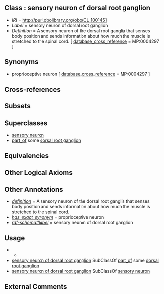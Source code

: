 
## Class : sensory neuron of dorsal root ganglion

 * *IRI* = http://purl.obolibrary.org/obo/CL_1001451
 * *Label* = sensory neuron of dorsal root ganglion
 * *Definition* = A sensory neuron of the dorsal root ganglia that senses body position and sends information about how much the muscle is stretched to the spinal cord. [ [database_cross_reference](../../ef/oboInOwl#hasDbXref.md) = MP:0004297 ]

## Synonyms

 * proprioceptive neuron [ [database_cross_reference](../../ef/oboInOwl#hasDbXref.md) = MP:0004297 ]

## Cross-references


## Subsets


## Superclasses

 * [sensory neuron](../../CL/01/CL_0000101.md)
 * [part_of](../../BFO/50/BFO_0000050.md) some [dorsal root ganglion](../../UBERON/44/UBERON_0000044.md)

## Equivalencies


## Other Logical Axioms


## Other Annotations

 * *[definition](../../IAO/15/IAO_0000115.md)* = A sensory neuron of the dorsal root ganglia that senses body position and sends information about how much the muscle is stretched to the spinal cord.
 * *[has_exact_synonym](../../ym/oboInOwl#hasExactSynonym.md)* = proprioceptive neuron
 * *[rdf-schema#label](../../el/rdf-schema#label.md)* = sensory neuron of dorsal root ganglion

## Usage

 * -
 * [sensory neuron of dorsal root ganglion](../../CL/51/CL_1001451.md) SubClassOf [part_of](../../BFO/50/BFO_0000050.md) some [dorsal root ganglion](../../UBERON/44/UBERON_0000044.md)
 * [sensory neuron of dorsal root ganglion](../../CL/51/CL_1001451.md) SubClassOf [sensory neuron](../../CL/01/CL_0000101.md)

## External Comments

